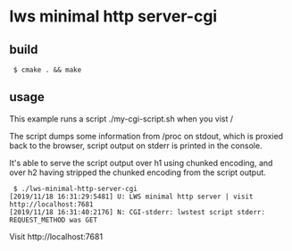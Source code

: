 # lws minimal http server-cgi

## build

```
 $ cmake . && make
```

## usage

This example runs a script ./my-cgi-script.sh when you vist /

The script dumps some information from /proc on stdout, which
is proxied back to the browser, script output on stderr is
printed in the console.

It's able to serve the script output over h1 using chunked encoding,
and over h2 having stripped the chunked encoding from the script
output.

```
 $ ./lws-minimal-http-server-cgi
[2019/11/18 16:31:29:5481] U: LWS minimal http server | visit http://localhost:7681
[2019/11/18 16:31:40:2176] N: CGI-stderr: lwstest script stderr: REQUEST_METHOD was GET
```

Visit http://localhost:7681

